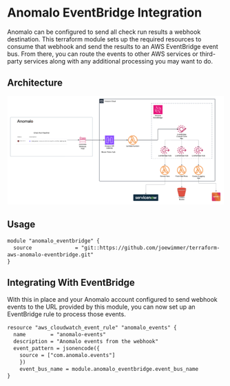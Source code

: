 # Anomalo EventBridge Integration

Anomalo can be configured to send all check run results a webhook destination. This terraform module sets up the required resources to consume that webhook and send the results to an AWS EventBridge event bus.  From there, you can route the events to other AWS services or third-party services along with any additional processing you may want to do.

## Architecture

![Anomalo EventBridge Architecture](img/Eventbridge-arch.png)

## Usage

```hcl
module "anomalo_eventbridge" {
  source              = "git::https://github.com/joewimmer/terraform-aws-anomalo-eventbridge.git"
}
```


## Integrating With EventBridge

With this in place and your Anomalo account configured to send webhook events to the URL provided by this module, you can now set up an EventBridge rule to process those events.

```hcl
resource "aws_cloudwatch_event_rule" "anomalo_events" {
  name        = "anomalo-events"
  description = "Anomalo events from the webhook"
  event_pattern = jsonencode({
    source = ["com.anomalo.events"]
    })
    event_bus_name = module.anomalo_eventbridge.event_bus_name
}

